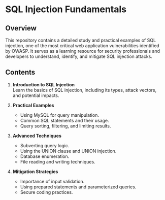 # SQL Injection Fundamentals

## Overview
This repository contains a detailed study and practical examples of SQL injection, one of the most critical web application vulnerabilities identified by OWASP. It serves as a learning resource for security professionals and developers to understand, identify, and mitigate SQL injection attacks.

## Contents
1. **Introduction to SQL Injection**  
   Learn the basics of SQL injection, including its types, attack vectors, and potential impacts.
   
3. **Practical Examples**  
   - Using MySQL for query manipulation.
   - Common SQL statements and their usage.
   - Query sorting, filtering, and limiting results.

4. **Advanced Techniques**  
   - Subverting query logic.
   - Using the UNION clause and UNION injection.
   - Database enumeration.
   - File reading and writing techniques.

5. **Mitigation Strategies**  
   - Importance of input validation.
   - Using prepared statements and parameterized queries.
   - Secure coding practices.

